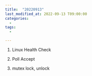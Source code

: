 ```yaml
---
title:  "20220913"
last_modified_at: 2022-09-13 T09:00:00
categories:
  - 
tags: 
  - 

---
```



1. Linux Health Check

2. Poll Accept

3. mutex lock, unlock


